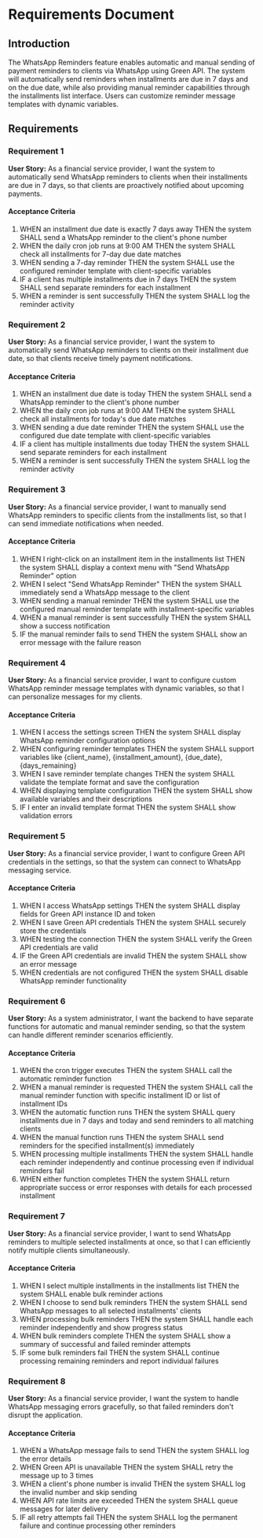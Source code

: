 # Requirements Document

## Introduction

The WhatsApp Reminders feature enables automatic and manual sending of payment reminders to clients via WhatsApp using Green API. The system will automatically send reminders when installments are due in 7 days and on the due date, while also providing manual reminder capabilities through the installments list interface. Users can customize reminder message templates with dynamic variables.

## Requirements

### Requirement 1

**User Story:** As a financial service provider, I want the system to automatically send WhatsApp reminders to clients when their installments are due in 7 days, so that clients are proactively notified about upcoming payments.

#### Acceptance Criteria

1. WHEN an installment due date is exactly 7 days away THEN the system SHALL send a WhatsApp reminder to the client's phone number
2. WHEN the daily cron job runs at 9:00 AM THEN the system SHALL check all installments for 7-day due date matches
3. WHEN sending a 7-day reminder THEN the system SHALL use the configured reminder template with client-specific variables
4. IF a client has multiple installments due in 7 days THEN the system SHALL send separate reminders for each installment
5. WHEN a reminder is sent successfully THEN the system SHALL log the reminder activity

### Requirement 2

**User Story:** As a financial service provider, I want the system to automatically send WhatsApp reminders to clients on their installment due date, so that clients receive timely payment notifications.

#### Acceptance Criteria

1. WHEN an installment due date is today THEN the system SHALL send a WhatsApp reminder to the client's phone number
2. WHEN the daily cron job runs at 9:00 AM THEN the system SHALL check all installments for today's due date matches
3. WHEN sending a due date reminder THEN the system SHALL use the configured due date template with client-specific variables
4. IF a client has multiple installments due today THEN the system SHALL send separate reminders for each installment
5. WHEN a reminder is sent successfully THEN the system SHALL log the reminder activity

### Requirement 3

**User Story:** As a financial service provider, I want to manually send WhatsApp reminders to specific clients from the installments list, so that I can send immediate notifications when needed.

#### Acceptance Criteria

1. WHEN I right-click on an installment item in the installments list THEN the system SHALL display a context menu with "Send WhatsApp Reminder" option
2. WHEN I select "Send WhatsApp Reminder" THEN the system SHALL immediately send a WhatsApp message to the client
3. WHEN sending a manual reminder THEN the system SHALL use the configured manual reminder template with installment-specific variables
4. WHEN a manual reminder is sent successfully THEN the system SHALL show a success notification
5. IF the manual reminder fails to send THEN the system SHALL show an error message with the failure reason

### Requirement 4

**User Story:** As a financial service provider, I want to configure custom WhatsApp reminder message templates with dynamic variables, so that I can personalize messages for my clients.

#### Acceptance Criteria

1. WHEN I access the settings screen THEN the system SHALL display WhatsApp reminder configuration options
2. WHEN configuring reminder templates THEN the system SHALL support variables like {client_name}, {installment_amount}, {due_date}, {days_remaining}
3. WHEN I save reminder template changes THEN the system SHALL validate the template format and save the configuration
4. WHEN displaying template configuration THEN the system SHALL show available variables and their descriptions
5. IF I enter an invalid template format THEN the system SHALL show validation errors

### Requirement 5

**User Story:** As a financial service provider, I want to configure Green API credentials in the settings, so that the system can connect to WhatsApp messaging service.

#### Acceptance Criteria

1. WHEN I access WhatsApp settings THEN the system SHALL display fields for Green API instance ID and token
2. WHEN I save Green API credentials THEN the system SHALL securely store the credentials
3. WHEN testing the connection THEN the system SHALL verify the Green API credentials are valid
4. IF the Green API credentials are invalid THEN the system SHALL show an error message
5. WHEN credentials are not configured THEN the system SHALL disable WhatsApp reminder functionality

### Requirement 6

**User Story:** As a system administrator, I want the backend to have separate functions for automatic and manual reminder sending, so that the system can handle different reminder scenarios efficiently.

#### Acceptance Criteria

1. WHEN the cron trigger executes THEN the system SHALL call the automatic reminder function
2. WHEN a manual reminder is requested THEN the system SHALL call the manual reminder function with specific installment ID or list of installment IDs
3. WHEN the automatic function runs THEN the system SHALL query installments due in 7 days and today and send reminders to all matching clients
4. WHEN the manual function runs THEN the system SHALL send reminders for the specified installment(s) immediately
5. WHEN processing multiple installments THEN the system SHALL handle each reminder independently and continue processing even if individual reminders fail
6. WHEN either function completes THEN the system SHALL return appropriate success or error responses with details for each processed installment

### Requirement 7

**User Story:** As a financial service provider, I want to send WhatsApp reminders to multiple selected installments at once, so that I can efficiently notify multiple clients simultaneously.

#### Acceptance Criteria

1. WHEN I select multiple installments in the installments list THEN the system SHALL enable bulk reminder actions
2. WHEN I choose to send bulk reminders THEN the system SHALL send WhatsApp messages to all selected installments' clients
3. WHEN processing bulk reminders THEN the system SHALL handle each reminder independently and show progress status
4. WHEN bulk reminders complete THEN the system SHALL show a summary of successful and failed reminder attempts
5. IF some bulk reminders fail THEN the system SHALL continue processing remaining reminders and report individual failures

### Requirement 8

**User Story:** As a financial service provider, I want the system to handle WhatsApp messaging errors gracefully, so that failed reminders don't disrupt the application.

#### Acceptance Criteria

1. WHEN a WhatsApp message fails to send THEN the system SHALL log the error details
2. WHEN Green API is unavailable THEN the system SHALL retry the message up to 3 times
3. WHEN a client's phone number is invalid THEN the system SHALL log the invalid number and skip sending
4. WHEN API rate limits are exceeded THEN the system SHALL queue messages for later delivery
5. IF all retry attempts fail THEN the system SHALL log the permanent failure and continue processing other reminders